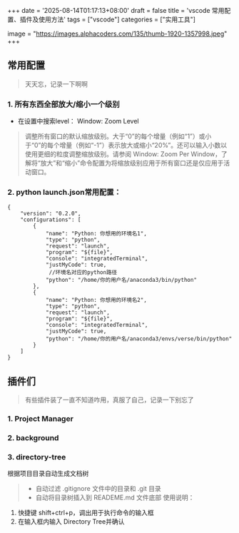 +++
date = '2025-08-14T01:17:13+08:00'
draft = false
title = 'vscode 常用配置、插件及使用方法'
tags = ["vscode"]
categories = ["实用工具"]

image = "https://images.alphacoders.com/135/thumb-1920-1357998.jpeg"
+++

## 常用配置
> 天天忘，记录一下啊啊
### 1. 所有东西全部放大/缩小一个级别
- 在设置中搜索level：
Window: Zoom Level
> 调整所有窗口的默认缩放级别。大于“0”的每个增量（例如“1”）或小于“0”的每个增量（例如“-1”）表示放大或缩小“20%”。还可以输入小数以使用更细的粒度调整缩放级别。请参阅 Window: Zoom Per Window，了解将“放大”和“缩小”命令配置为将缩放级别应用于所有窗口还是仅应用于活动窗口。

### 2. python launch.json常用配置：
```
{
    "version": "0.2.0",
    "configurations": [
        {
            "name": "Python: 你想用的环境名1",
            "type": "python",
            "request": "launch",
            "program": "${file}",
            "console": "integratedTerminal",
            "justMyCode": true,
             //环境名对应的python路径
            "python": "/home/你的用户名/anaconda3/bin/python"
        },
        {
            "name": "Python: 你想用的环境名2",
            "type": "python",
            "request": "launch",
            "program": "${file}",
            "console": "integratedTerminal",
            "justMyCode": true,
            "python": "/home/你的用户名/anaconda3/envs/verse/bin/python" 
        }
    ]
}

```

## 插件们
> 有些插件装了一直不知道咋用，真服了自己，记录一下别忘了  

### 1. Project Manager

### 2. background

### 3. directory-tree
根据项目目录自动生成文档树  
> - 自动过滤 .gitignore 文件中的目录和 .git 目录
> - 自动将目录树插入到 READEME.md 文件底部
使用说明：  
1. 快捷键 shift+ctrl+p，调出用于执行命令的输入框
2. 在输入框内输入 Directory Tree并确认
